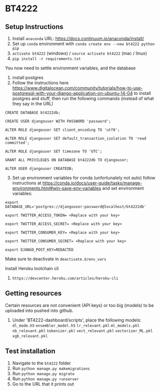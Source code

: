 # BT4222

## Setup Instructions

1. Install `anaconda` URL: https://docs.continuum.io/anaconda/install/
2. Set up `conda` environment with `conda create env --new bt4222 python pip`
3. `activate bt4222` (windows) /  `source activate bt4222` (mac / linux)
4. `pip install -r requirements.txt`

You now need to settle environment variables, and the database 

1. install postgres
2. Follow the instructions here https://www.digitalocean.com/community/tutorials/how-to-use-postgresql-with-your-django-application-on-ubuntu-14-04 to install postgres and stuff, then run the following commands (instead of what they say in the URL)


  `CREATE DATABASE bt4222db;`
  
  `CREATE USER djangouser WITH PASSWORD 'password';`
  
  `ALTER ROLE djangouser SET client_encoding TO 'utf8';`
  
  `ALTER ROLE djangouser SET default_transaction_isolation TO 'read committed';`
  
  `ALTER ROLE djangouser SET timezone TO 'UTC';`
  
  `GRANT ALL PRIVILEGES ON DATABASE bt4222db TO djangouser;`
  
  `ALTER USER djangouser CREATEDB;`

3. Set up environment variables for conda (unfortunately not auto) follow instructions at https://conda.io/docs/user-guide/tasks/manage-environments.html#win-save-env-variables and set environment variables: 

`export DATABASE_URL='postgres://djangouser:password@localhost/bt4222db'`

`export TWITTER_ACCESS_TOKEN= <Replace with your key>`

`export TWITTER_ACCESS_SECRET= <Replace with your key>`

`export TWITTER_CONSUMER_KEY= <Replace with your key>`

`export TWITTER_CONSUMER_SECRET= <Replace with your key>`

`export DJANGO_POST_KEY=REDACTED`

Make sure to deactivate in `deactivate.d/env_vars`


Install Heroku toolchain cli
1. `https://devcenter.heroku.com/articles/heroku-cli`

## Getting resources
Certain resources are not convenient (API keys) or too big (models) to be uploaded into pushed into github.

1. Under 'BT4222-dashboard/scripts', place the following models:
`dl_mode.h5`
`ensembler_model.h5`
`lr_relevant.pkl`
`ml_models.pkl`
`nb_relevant.pkl`
`tokenizer.pkl`
`vect_relevant.pkl`
`vectorizer_ML.pkl`
`xgb_relevant.pkl`

## Test installation

1. Navigate to the `bt4222` folder
2. Run `python manage.py makemigrations`
3. Run `python manage.py migrate`
4. Run `python manage.py runserver`
5. Go to the URL that it prints out